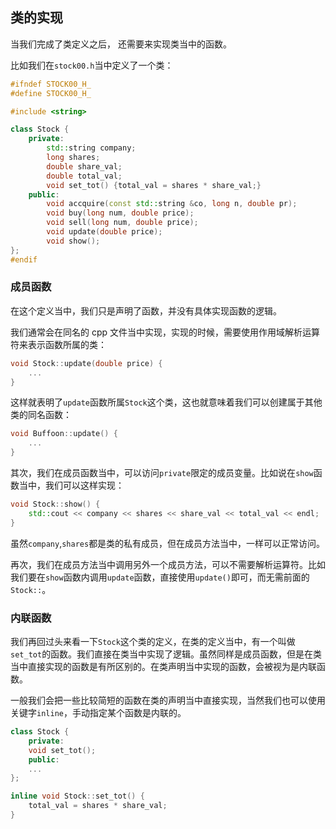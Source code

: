 ## 类的实现

当我们完成了类定义之后， 还需要来实现类当中的函数。

比如我们在`stock00.h`当中定义了一个类：

```C++
#ifndef STOCK00_H_
#define STOCK00_H_

#include <string>

class Stock {
    private:
    	std::string company;
    	long shares;
    	double share_val;
    	double total_val;
    	void set_tot() {total_val = shares * share_val;}
    public:
    	void accquire(const std::string &co, long n, double pr);
    	void buy(long num, double price);
    	void sell(long num, double price);
    	void update(double price);
    	void show();
};
#endif
```

### 成员函数

在这个定义当中，我们只是声明了函数，并没有具体实现函数的逻辑。

我们通常会在同名的 cpp 文件当中实现，实现的时候，需要使用作用域解析运算符来表示函数所属的类：

```C++
void Stock::update(double price) {
    ...
}
```

这样就表明了`update`函数所属`Stock`这个类，这也就意味着我们可以创建属于其他类的同名函数：

```C++
void Buffoon::update() {
    ...
}
```

其次，我们在成员函数当中，可以访问`private`限定的成员变量。比如说在`show`函数当中，我们可以这样实现：

```C++
void Stock::show() {
    std::cout << company << shares << share_val << total_val << endl;
}
```

虽然`company`,`shares`都是类的私有成员，但在成员方法当中，一样可以正常访问。

再次，我们在成员方法当中调用另外一个成员方法，可以不需要解析运算符。比如我们要在`show`函数内调用`update`函数，直接使用`update()`即可，而无需前面的`Stock::`。

### 内联函数

我们再回过头来看一下`Stock`这个类的定义，在类的定义当中，有一个叫做`set_tot`的函数。我们直接在类当中实现了逻辑。虽然同样是成员函数，但是在类当中直接实现的函数是有所区别的。在类声明当中实现的函数，会被视为是内联函数。

一般我们会把一些比较简短的函数在类的声明当中直接实现，当然我们也可以使用关键字`inline`，手动指定某个函数是内联的。

```C++
class Stock {
    private:
    void set_tot();
    public:
    ...
};

inline void Stock::set_tot() {
    total_val = shares * share_val;
}
```
